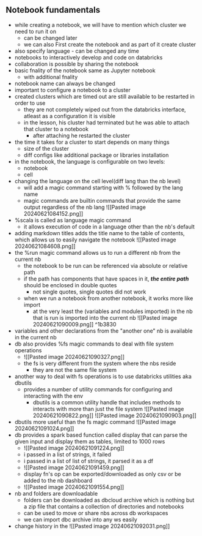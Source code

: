 ## Notebook fundamentals
- while creating a notebook, we will have to mention which cluster we need to run it on
	- can be changed later
	- we can also First create the notebook and as part of it create cluster
- also specify language - can be changed any time
- notebooks to interactively develop and code on databricks
- collaboration is possible by sharing the notebook
- basic fnality of the notebook same as Jupyter notebook
	- with additional fnality
- notebook name can always be changed
- important to configure a notebook to a cluster
- created clusters which are timed out are still available to be restarted in order to use
	- they are not completely wiped out from the databricks interface, atleast as a configuration it is visible
	- in the lesson, his cluster had terminated but he was able to attach that cluster to a notebook
		- after attaching he restarted the cluster
- the time it takes for a cluster to start depends on many things
	- size of the cluster
	- diff configs like additional package or libraries installation
- in the notebook, the language is configurable on two levels:
	- notebook
	- cell
- changing the language on the cell level(diff lang than the nb level)
	- will add a magic command starting with \% followed by the lang name
	- magic commands are builtin commands that provide the same output regardless of the nb lang
![[Pasted image 20240621084152.png]]
- %scala is called as language magic command
	- it allows execution of code in a language other than the nb's default
- adding markdown titles adds the title name to the table of contents, which allows us to easily navigate the notebook
![[Pasted image 20240621084608.png]]
- the %run magic command allows us to run a different nb from the current nb
	- the notebook to be run can be referenced via absolute or relative path
	- if the path has components that have spaces in it, ***the entire path*** should be enclosed in double quotes
		- not single quotes, single quotes did not work
	- when we run a notebook from another notebook, it works more like import
		- at the very least the (variables and modules imported) in the nb that is run is imported into the current nb
![[Pasted image 20240621090009.png]] ^1b3830
- variables and other declarations from the "another one" nb is available in the current nb
- db also provides %fs magic commands to deal with file system operations
	- ![[Pasted image 20240621090327.png]]
	- the fs is very different from the system where the nbs reside
		- they are not the same file system
- another way to deal with fs operations is to use databricks utilities aka dbutils
	- provides a number of utility commands for configuring and interacting with the env
		- dbutils is a common utility handle that includes methods to interacts with more than just the file system
![[Pasted image 20240621090822.png]]
![[Pasted image 20240621090903.png]]
- dbutils more useful than the fs magic command
![[Pasted image 20240621091024.png]]
- db provides a spark based function called display that can parse the given input and display them as tables, limited to 1000 rows
	- ![[Pasted image 20240621091224.png]]
	- i passed in a list of strings, it failed
	- i passed in a list of list of strings, it parsed it as a df
	- ![[Pasted image 20240621091459.png]]
	- display fn's op can be exported/downloaded as only csv or be added to the nb dashboard
	- ![[Pasted image 20240621091554.png]]
- nb and folders are downloadable
	- folders can be downloaded as dbcloud archive which is nothing but a zip file that contains a collection of directories and notebooks
	- can be used to move or share nbs across db workspaces
	- we can import dbc archive into any ws easily
- change history in the 
![[Pasted image 20240621092031.png]]